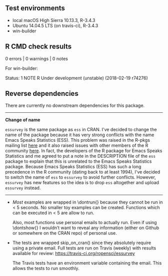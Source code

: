 ## Test environments
* local macOS High Sierra 10.13.3, R-3.4.3
* Ubuntu 14.04.5 LTS (on travis-ci), R-3.4.3
* win-builder

## R CMD check results

0 errors | 0 warnings | 0 notes

For win-builder:

Status: 1 NOTE
R Under development (unstable) (2018-02-19 r74276)

## Reverse dependencies

There are currently no downstream dependencies for this package.

---

**Change of name**

`essurvey` is the same package as `ess` in CRAN. I've decided to change the name of the package because it has very strong conflicts with the name Emacs Speaks Statistics (ESS). This problem was raised in the R-pkgs mailing list [here](http://r.789695.n4.nabble.com/R-pkgs-Release-of-ess-0-0-1-td4746540.html) and it also raised issues with other members of the R community [here](https://github.com/ropensci/onboarding/issues/201#issuecomment-372304003). In fact, the developers of the R package for Emacs Speaks Statistics and me agreed to put a note in the DESCRIPTION file of the `ess` package to explain that this is unrelated to the Emacs Speaks Statistics package. Because Emacs Speaks Statistics (ESS) has such a long precedence in the R community (dating back to at least 1994), I've decided to switch the name of `ess` to `essurvey` to avoid further conflicts. However, `essurvey` has new features so the idea is to drop `ess` altogether and upload `essurvey` instead.


---

- *Most* examples are wrapped in \dontrun{} because they cannot be run
  in < 5 seconds. No smaller toy examples can be created. Functions
  which can be executed in < 5 are allow to run.

  Also, most functions use personal emails to actually run. Even if using
  \dontshow{} I wouldn’t want to reveal any information (either on Github or
  somewhere on the CRAN repo) of personal use.

- The tests are wrapped skip_on_cran()
  since they absolutely require using a private email. Full tests
  are run on Travis (weekly) with results available for review:
  https://travis-ci.org/ropensci/essurvey
  
  The Travis tests have an environment variable containing the email. This
  allows the tests to run smoothly.